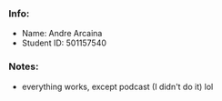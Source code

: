 ### Info:
- Name: Andre Arcaina
- Student ID: 501157540

### Notes:
- everything works, except podcast (I didn't do it) lol
